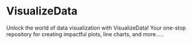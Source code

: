 # VisualizeData
Unlock the world of data visualization with VisualizeData! Your one-stop repository for creating impactful plots, line charts, and more.....
